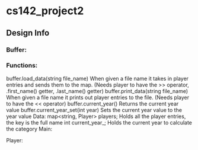# cs142_project2

## Design Info

### Buffer:
### Functions:
buffer.load_data(string file_name)
When given a file name it takes in player entries and sends them to the map. (Needs player to have the >> operator, .first_name() getter, .last_name() getter)
buffer.print_data(string file_name)
When given a file name it prints out player entries to the file. (Needs player to have the << operator)
buffer.current_year()
Returns the current year value
buffer.current_year_set(int year)
Sets the current year value to the year value
Data:
map<string, Player> players;
Holds all the player entries, the key is the full name
int current_year_;
Holds the current year to calculate the category
Main:



Player: 
